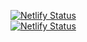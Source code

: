 [![Netlify Status](https://api.netlify.com/api/v1/badges/96fc0a1c-1440-4233-8e27-251f515703e0/deploy-status)](https://app.netlify.com/sites/xo-api/deploys)</br>
[![Netlify Status](https://api.netlify.com/api/v1/badges/f08f72e7-f9f2-4873-a8de-96c2c1233fe9/deploy-status)](https://app.netlify.com/sites/xanax-solutions/deploys)
